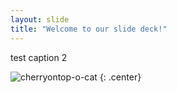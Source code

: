 ```yaml
---
layout: slide
title: "Welcome to our slide deck!"
---
```


test caption 2

![cherryontop-o-cat](https://octodex.github.com/images/cherryontop-o-cat.png)
{: .center}
